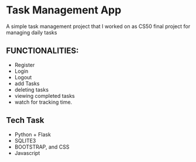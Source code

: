 # Task Management App
A simple task management project that I worked on as CS50 final project for managing
daily tasks

## FUNCTIONALITIES:
- Register
- Login
- Logout
- add Tasks
- deleting tasks
- viewing completed tasks
- watch for tracking time.

## Tech Task
* Python + Flask
* SQLITE3
* BOOTSTRAP, and CSS
* Javascript
